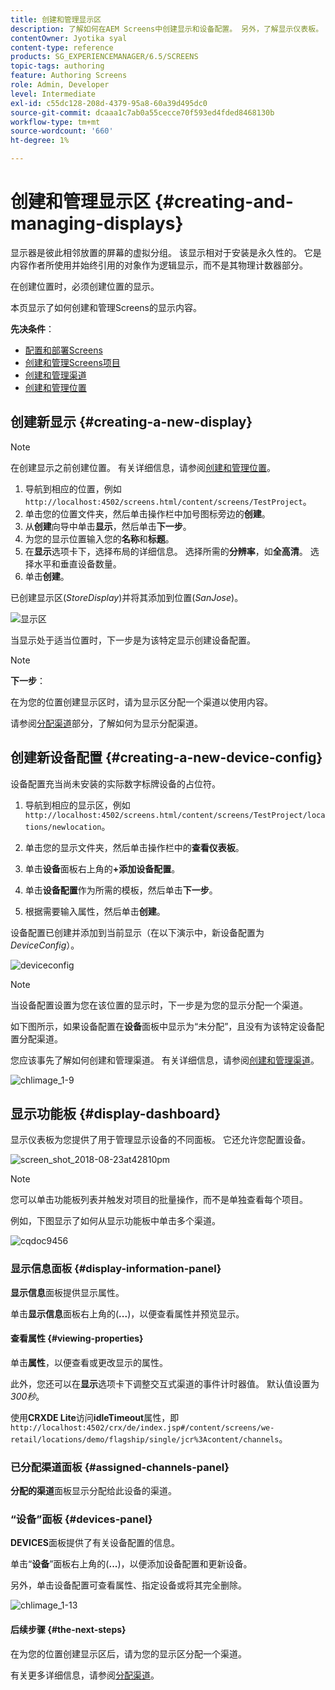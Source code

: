 ```yaml
---
title: 创建和管理显示区
description: 了解如何在AEM Screens中创建显示和设备配置。 另外，了解显示仪表板。
contentOwner: Jyotika syal
content-type: reference
products: SG_EXPERIENCEMANAGER/6.5/SCREENS
topic-tags: authoring
feature: Authoring Screens
role: Admin, Developer
level: Intermediate
exl-id: c55dc128-208d-4379-95a8-60a39d495dc0
source-git-commit: dcaaa1c7ab0a55cecce70f593ed4fded8468130b
workflow-type: tm+mt
source-wordcount: '660'
ht-degree: 1%

---
```


# 创建和管理显示区 {#creating-and-managing-displays}

显示器是彼此相邻放置的屏幕的虚拟分组。 该显示相对于安装是永久性的。 它是内容作者所使用并始终引用的对象作为逻辑显示，而不是其物理计数器部分。

在创建位置时，必须创建位置的显示。

本页显示了如何创建和管理Screens的显示内容。

**先决条件**：

* [配置和部署Screens](configuring-screens-introduction.md)
* [创建和管理Screens项目](creating-a-screens-project.md)
* [创建和管理渠道](managing-channels.md)
* [创建和管理位置](managing-locations.md)

## 创建新显示 {#creating-a-new-display}

>[!NOTE]
>
>在创建显示之前创建位置。 有关详细信息，请参阅[创建和管理位置](managing-locations.md)。

1. 导航到相应的位置，例如`http://localhost:4502/screens.html/content/screens/TestProject`。
1. 单击您的位置文件夹，然后单击操作栏中加号图标旁边的&#x200B;**创建**。
1. 从&#x200B;**创建**&#x200B;向导中单击&#x200B;**显示**，然后单击&#x200B;**下一步**。
1. 为您的显示位置输入您的&#x200B;**名称**&#x200B;和&#x200B;**标题**。
1. 在&#x200B;**显示**&#x200B;选项卡下，选择布局的详细信息。 选择所需的&#x200B;**分辨率**，如&#x200B;**全高清**。 选择水平和垂直设备数量。
1. 单击&#x200B;**创建**。

已创建显示区(*StoreDisplay*)并将其添加到位置(*SanJose*)。

![显示区](assets/display.gif)

当显示处于适当位置时，下一步是为该特定显示创建设备配置。

>[!NOTE]
>
>**下一步**：
>
>在为您的位置创建显示区时，请为显示区分配一个渠道以使用内容。
>
>请参阅[分配渠道](channel-assignment.md)部分，了解如何为显示分配渠道。

## 创建新设备配置 {#creating-a-new-device-config}

设备配置充当尚未安装的实际数字标牌设备的占位符。

1. 导航到相应的显示区，例如`http://localhost:4502/screens.html/content/screens/TestProject/locations/newlocation`。
1. 单击您的显示文件夹，然后单击操作栏中的&#x200B;**查看仪表板**。
1. 单击&#x200B;**设备**&#x200B;面板右上角的&#x200B;**+添加设备配置**。

1. 单击&#x200B;**设备配置**&#x200B;作为所需的模板，然后单击&#x200B;**下一步**。

1. 根据需要输入属性，然后单击&#x200B;**创建**。

设备配置已创建并添加到当前显示（在以下演示中，新设备配置为&#x200B;*DeviceConfig*）。

![deviceconfig](assets/deviceconfig.gif)

>[!NOTE]
>
>当设备配置设置为您在该位置的显示时，下一步是为您的显示分配一个渠道。
>
>如下图所示，如果设备配置在&#x200B;**设备**&#x200B;面板中显示为“未分配”，且没有为该特定设备配置分配渠道。
>
>您应该事先了解如何创建和管理渠道。 有关详细信息，请参阅[创建和管理渠道](managing-channels.md)。

![chlimage_1-9](assets/chlimage_1-9.png)

## 显示功能板 {#display-dashboard}

显示仪表板为您提供了用于管理显示设备的不同面板。 它还允许您配置设备。

![screen_shot_2018-08-23at42810pm](assets/screen_shot_2018-08-23at42810pm.png)

>[!NOTE]
>
>您可以单击功能板列表并触发对项目的批量操作，而不是单独查看每个项目。
>
>例如，下图显示了如何从显示功能板中单击多个渠道。

![cqdoc9456](assets/cqdoc9456.gif)

### 显示信息面板 {#display-information-panel}

**显示信息**&#x200B;面板提供显示属性。

单击&#x200B;**显示信息**&#x200B;面板右上角的(**...**)，以便查看属性并预览显示。


#### 查看属性 {#viewing-properties}

单击&#x200B;**属性**，以便查看或更改显示的属性。

此外，您还可以在&#x200B;**显示**&#x200B;选项卡下调整交互式渠道的事件计时器值。 默认值设置为&#x200B;*300秒*。

使用&#x200B;**CRXDE Lite**&#x200B;访问&#x200B;**idleTimeout**&#x200B;属性，即`http://localhost:4502/crx/de/index.jsp#/content/screens/we-retail/locations/demo/flagship/single/jcr%3Acontent/channels`。


### 已分配渠道面板 {#assigned-channels-panel}

**分配的渠道**&#x200B;面板显示分配给此设备的渠道。


### “设备”面板 {#devices-panel}

**DEVICES**&#x200B;面板提供了有关设备配置的信息。

单击“**设备**”面板右上角的(**...**)，以便添加设备配置和更新设备。

另外，单击设备配置可查看属性、指定设备或将其完全删除。

![chlimage_1-13](assets/chlimage_1-13.png)

#### 后续步骤 {#the-next-steps}

在为您的位置创建显示区后，请为您的显示区分配一个渠道。

有关更多详细信息，请参阅[分配渠道](channel-assignment.md)。
